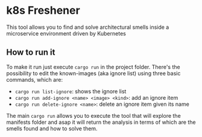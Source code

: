 # k8s Freshener
This tool allows you to find and solve architectural smells inside a microservice environment driven by Kubernetes

## How to run it
To make it run just execute `cargo run` in the project folder. There's the possibility to edit the known-images (aka ignore list) using three basic commands, which are:
- `cargo run list-ignore`: shows the ignore list
- `cargo run add-ignore <name> <image> <kind>`: add an ignore item
- `cargo run delete-ignore <name>`: delete an ignore item given its name

The main `cargo run` allows you to execute the tool that will explore the manifests folder and asap it will return the analysis in terms of which are the smells found and how to solve them.